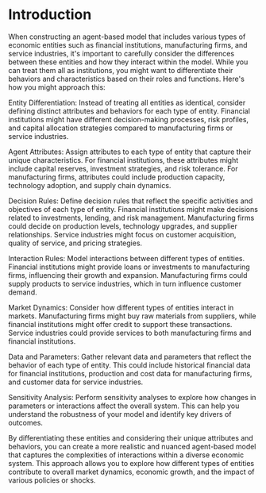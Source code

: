 # Introduction  

When constructing an agent-based model that includes various types of economic entities such as financial institutions, manufacturing firms, and service industries, it's important to carefully consider the differences between these entities and how they interact within the model. While you can treat them all as institutions, you might want to differentiate their behaviors and characteristics based on their roles and functions. Here's how you might approach this:

Entity Differentiation: Instead of treating all entities as identical, consider defining distinct attributes and behaviors for each type of entity. Financial institutions might have different decision-making processes, risk profiles, and capital allocation strategies compared to manufacturing firms or service industries.

Agent Attributes: Assign attributes to each type of entity that capture their unique characteristics. For financial institutions, these attributes might include capital reserves, investment strategies, and risk tolerance. For manufacturing firms, attributes could include production capacity, technology adoption, and supply chain dynamics.

Decision Rules: Define decision rules that reflect the specific activities and objectives of each type of entity. Financial institutions might make decisions related to investments, lending, and risk management. Manufacturing firms could decide on production levels, technology upgrades, and supplier relationships. Service industries might focus on customer acquisition, quality of service, and pricing strategies.

Interaction Rules: Model interactions between different types of entities. Financial institutions might provide loans or investments to manufacturing firms, influencing their growth and expansion. Manufacturing firms could supply products to service industries, which in turn influence customer demand.

Market Dynamics: Consider how different types of entities interact in markets. Manufacturing firms might buy raw materials from suppliers, while financial institutions might offer credit to support these transactions. Service industries could provide services to both manufacturing firms and financial institutions.

Data and Parameters: Gather relevant data and parameters that reflect the behavior of each type of entity. This could include historical financial data for financial institutions, production and cost data for manufacturing firms, and customer data for service industries.

Sensitivity Analysis: Perform sensitivity analyses to explore how changes in parameters or interactions affect the overall system. This can help you understand the robustness of your model and identify key drivers of outcomes.

By differentiating these entities and considering their unique attributes and behaviors, you can create a more realistic and nuanced agent-based model that captures the complexities of interactions within a diverse economic system. This approach allows you to explore how different types of entities contribute to overall market dynamics, economic growth, and the impact of various policies or shocks.